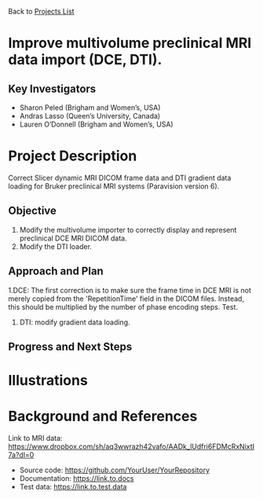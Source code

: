 Back to [Projects List](../../README.md#ProjectsList)

# Improve multivolume preclinical MRI data import (DCE, DTI). 

## Key Investigators

-	Sharon Peled (Brigham and Women’s, USA)
-	Andras Lasso (Queen’s University, Canada)
-	Lauren O’Donnell (Brigham and Women’s, USA)

# Project Description

Correct Slicer dynamic MRI DICOM frame data and DTI gradient data loading for Bruker preclinical MRI systems (Paravision version 6).


## Objective

1. Modify the multivolume importer to correctly display and represent preclinical DCE MRI DICOM data.
1. Modify the DTI loader.

## Approach and Plan

1.DCE: The first correction is to make sure the frame time in DCE MRI is not merely copied from the 'RepetitionTime' field in the DICOM files. Instead, this should be multiplied by the number of phase encoding steps. Test. 
1. DTI: modify gradient data loading.

## Progress and Next Steps

<!--Describe progress and next steps in a few bullet points as you are making progress.-->

# Illustrations

<!--Add pictures and links to videos that demonstrate what has been accomplished.-->

<!--![Description of picture](Example2.jpg)-->

<!--![Some more images](Example2.jpg)-->

# Background and References
Link to MRI data:
https://www.dropbox.com/sh/aq3wwrazh42vafo/AADk_lUdfri6FDMcRxNixtI7a?dl=0

<!--Use this space for information that may help people better understand your project, like links to papers, source code, or data.-->

- Source code: https://github.com/YourUser/YourRepository
- Documentation: https://link.to.docs
- Test data: https://link.to.test.data

